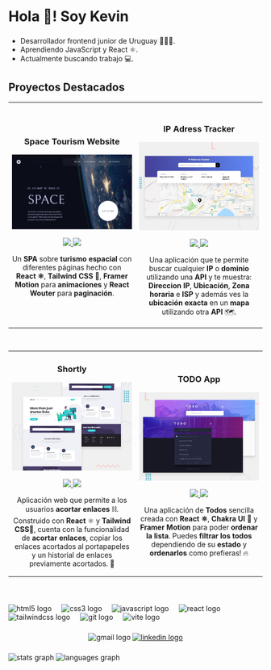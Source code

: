 <h1 align="left">Hola 👋! Soy Kevin</h1>

###

- Desarrollador frontend junior de Uruguay 🧉🇺🇾.
- Aprendiendo JavaScript y React ⚛️.
- Actualmente buscando trabajo 💻.

<h2 align="left">Proyectos Destacados</h2>

<table>
<tr>
<td width="50%">
<h3 align="center">Space Tourism Website</h3>
<div align="center">
<a href="https://github.com/kevinpadi/space-tourism-website" target="_blank"><img src="https://github.com/KevinPadi/space-tourism-website/raw/main/src/assets/screenShot.png" width="400" alt="space tourism website"></a>
<p>
<a href="https://github.com/kevinpadi/space-tourism-website" target="_blank">
<img src="https://img.shields.io/badge/CÓDIGO-000000?style=for-the-badge&logo=github&logoColor=white">
</a>
<a href="https://kevinpadi.github.io/space-tourism-website/" target="_blank">
<img src="https://img.shields.io/badge/-LIVE SITE-black?style=for-the-badge&color=white">
</a>
</p>
<p>Un <strong>SPA</strong> sobre <strong>turismo espacial</strong> con diferentes páginas hecho con <strong>React ⚛</strong>, <strong>Tailwind CSS 🎨</strong>, <strong>Framer Motion</strong> para <strong>animaciones</strong> y <strong>React Wouter</strong> para <strong>paginación</strong>.
</p>
</div>
                                                                                      
</td>

<td width="50%">
               <br>
<h3 align="center">IP Adress Tracker</h3>
<div align="center">
<a href="https://github.com/kevinpadi/ip-adress-tracker" target="_blank"><img src="https://github.com/KevinPadi/ip-adress-tracker-app/raw/main/design/desktop-preview.jpg" width="400" alt="ip adress tracker"></a>
<p>
<a href="https://github.com/kevinpadi/ip-adress-tracker" target="_blank">
<img src="https://img.shields.io/badge/CÓDIGO-000000?style=for-the-badge&logo=github&logoColor=white">
</a>
<a href="https://kevinpadi.github.io/ip-adress-tracker/" target="_blank">
<img src="https://img.shields.io/badge/-LIVE SITE-black?style=for-the-badge&color=white">
</a>
</p>
<p>Una aplicación que te permite buscar cualquier <strong>IP</strong> o <strong>dominio</strong> utilizando una <strong>API</strong> y te muestra: <strong>Direccion IP</strong>, <strong>Ubicación</strong>, <strong>Zona horaria</strong> e <strong>ISP</strong> y además ves la <strong>ubicación exacta</strong> en un <strong>mapa</strong> utilizando otra <strong>API</strong> 🗺.
</p>
</div>                                                             
</table>                                                                                 
</div>
<br>

<table>
<tr>
<td width="50%">
<h3 align="center">Shortly</h3>
<div align="center">
<a href="https://github.com/kevinpadi/url-shortening-app" target="_blank"><img src="https://github.com/KevinPadi/url-shortening-app/blob/main/design/desktop-preview.jpg?raw=true" width="400" alt="shortly"></a>
<p>
<a href="https://github.com/kevinpadi/url-shortening-app" target="_blank">
<img src="https://img.shields.io/badge/CÓDIGO-000000?style=for-the-badge&logo=github&logoColor=white">
</a>
<a href="https://kevinpadi.github.io/url-shortening-app" target="_blank">
<img src="https://img.shields.io/badge/-LIVE SITE-black?style=for-the-badge&color=white">
</a>
</p>
<p>Aplicación web que permite a los usuarios <strong>acortar enlaces</strong> ⛓. Construido con <strong>React</strong> ⚛ y <strong>Tailwind CSS</strong>🎨, cuenta con la funcionalidad de <strong>acortar enlaces</strong>, copiar los enlaces acortados al portapapeles y un historial de enlaces previamente acortados. 🚀
</p>
</div>
                                                                                      
</td>       

<td width="50%">
<h3 align="center">TODO App</h3>
<div align="center">
<a href="https://github.com/kevinpadi/todo-app" target="_blank"><img src="https://github.com/KevinPadi/todo-app/blob/main/design/desktop-preview.jpg" width="400" alt="todo app"></a>
<p>
<a href="https://github.com/kevinpadi/todo-app" target="_blank">
<img src="https://img.shields.io/badge/CÓDIGO-000000?style=for-the-badge&logo=github&logoColor=white">
</a>
<a href="https://kevinpadi.github.io/todo-app" target="_blank">
<img src="https://img.shields.io/badge/-LIVE SITE-black?style=for-the-badge&color=white">
</a>
</p>
<p>Una aplicación de <strong>Todos</strong> sencilla creada con <strong>React ⚛</strong>, <strong>Chakra UI 🎨</strong> y <strong>Framer Motion</strong> para poder <strong>ordenar la lista</strong>. Puedes <strong>filtrar los todos</strong> dependiendo de su <strong>estado</strong> y <strong>ordenarlos</strong> como prefieras! 🔥
</p>
</div>
                                                                                      
</td>  
</table>                                                                                 
</div>
<br>

###

  <div align="left">
  <img src="https://cdn.jsdelivr.net/gh/devicons/devicon/icons/html5/html5-original.svg" height="30" alt="html5 logo"  />
  <img width="12" />
  <img src="https://cdn.jsdelivr.net/gh/devicons/devicon/icons/css3/css3-original.svg" height="30" alt="css3 logo"  />
  <img width="12" />
  <img src="https://cdn.jsdelivr.net/gh/devicons/devicon/icons/javascript/javascript-original.svg" height="30" alt="javascript logo"  />
  <img width="12" />
  <img src="https://cdn.jsdelivr.net/gh/devicons/devicon/icons/react/react-original.svg" height="30" alt="react logo"  />
  <img width="12" />
  <img src="https://cdn.simpleicons.org/tailwindcss/06B6D4" height="30" alt="tailwindcss logo"  />
  <img width="12" />
  <img src="https://cdn.jsdelivr.net/gh/devicons/devicon/icons/git/git-original.svg" height="30" alt="git logo"  />
  <img width="12" />
  <img src="https://cdn.simpleicons.org/vite/646CFF" height="30" alt="vite logo"  />
</div>

### 

<div align="center">
  <img src="https://img.shields.io/static/v1?message=Gmail&logo=gmail&label=&color=D14836&logoColor=white&labelColor=&style=for-the-badge" height="35" alt="gmail logo"  />
  <a href="https://www.linkedin.com/in/kevinpadi/" target="_blank">
    <img src="https://img.shields.io/static/v1?message=LinkedIn&logo=linkedin&label=&color=0077B5&logoColor=white&labelColor=&style=for-the-badge" height="35" alt="linkedin logo"  />
  </a>
</div>

### <div align="left">
  <img src="https://github-readme-stats.vercel.app/api?username=KevinPadi&hide_title=false&hide_rank=true&show_icons=true&include_all_commits=true&count_private=true&disable_animations=false&theme=material-palenight&locale=es&hide_border=true" height="160" alt="stats graph"  />
  <img src="https://github-readme-stats.vercel.app/api/top-langs?username=KevinPadi&locale=en&hide_title=false&layout=compact&card_width=320&langs_count=5&theme=material-palenight&hide_border=true" height="160" alt="languages graph"  />
</div>
